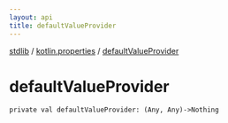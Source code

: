 ```yaml
---
layout: api
title: defaultValueProvider
---
```

[stdlib](../index.html) / [kotlin.properties](index.html) / [defaultValueProvider](defaultValueProvider.html)

# defaultValueProvider

```
private val defaultValueProvider: (Any, Any)->Nothing
```
